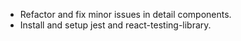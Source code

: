 - Refactor and fix minor issues in detail components.
- Install and setup jest and react-testing-library.